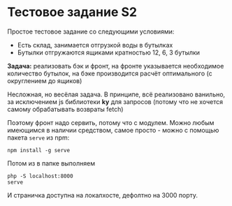 # Тестовое задание S2

Простое тестовое задание со следующими условиями:

- Есть склад, занимается отгрузкой воды в бутылках
- Бутылки отгружаются ящиками кратностью 12, 6, 3 бутылки

**Задача:** реализовать бэк и фронт, на фронте указывается необходимое количество бутылок, на бэке производится расчёт оптимального (с округлением до ящиков)

Несложная, но весёлая задача. В принципе, всё реализовано ванильно, за исключением js библиотеки **ky** для запросов (потому что не хочется самому обрабатывать возвраты fetch)

Поэтому фронт надо сервить, потому что с модулем. Можно любым имеющимся в наличии средством, самое просто - можно с помощью пакета `serve` из npm:

```
npm install -g serve
```

Потом из в папке выполняем

```
php -S localhost:8000
serve
```

И страничка доступна на локалхосте, дефолтно на 3000 порту.
